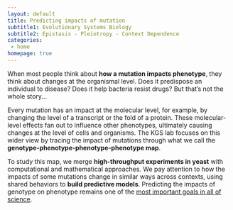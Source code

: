 ```yaml
---
layout: default
title: Predicting impacts of mutation
subtitle1: Evolutionary Systems Biology
subtitle2: Epistasis - Pleiotropy - Context Dependence
categories:
 - home
homepage: true
---
```

When most people think about <b>how a mutation impacts phenotype</b>, they think about changes at the organismal level. Does it predispose an individual to disease? Does it help bacteria resist drugs? But that’s not the whole story...

Every mutation has an impact at the molecular level, for example, by changing the level of a transcript or the fold of a protein. These molecular-level effects fan out to influence other phenotypes, ultimately causing changes at the level of cells and organisms. The KGS lab focuses on this wider view by tracing the impact of mutations through what we call the <b>genotype-phenotype-phenotype-phenotype map</b>. 

To study this map, we merge <b>high-throughput experiments in yeast</b> with computational and mathematical approaches. We pay attention to how the impacts of some mutations change in similar ways across contexts, using shared behaviors to <b>build predictive models</b>. Predicting the impacts of genotype on phenotype remains one of the [most important goals in all of science](https://www.nsf.gov/news/special_reports/big_ideas/life.jsp).